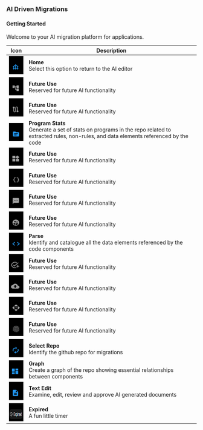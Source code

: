 

### AI Driven Migrations

#### Getting Started

Welcome to your AI migration platform for applications.

| Icon | Description |
|------|-------------|
| <img src="./images/icons/home.png" alt="Icon" width="48" height="48" /> | **Home**<br>Select this option to return to the AI editor |
| <img src="./images/icons/account.png" alt="Icon" width="48" height="48" /> | **Future Use**<br>Reserved for future AI functionality |
| <img src="./images/icons/route.png" alt="Icon" width="48" height="48" /> | **Future Use**<br>Reserved for future AI functionality |
| <img src="./images/icons/analyze.png" alt="Icon" width="48" height="48" /> | **Program Stats**<br>Generate a set of stats on programs in the repo related to extracted rules, non-rules, and data elements referenced by the code |
| <img src="./images/icons/widgets.png" alt="Icon" width="48" height="48" /> | **Future Use**<br>Reserved for future AI functionality |
| <img src="./images/icons/codex.png" alt="Icon" width="48" height="48" /> | **Future Use**<br>Reserved for future AI functionality |
| <img src="./images/icons/chat.png" alt="Icon" width="48" height="48" /> | **Future Use**<br>Reserved for future AI functionality |
| <img src="./images/icons/people.png" alt="Icon" width="48" height="48" /> | **Future Use**<br>Reserved for future AI functionality |
| <img src="./images/icons/code.png" alt="Icon" width="48" height="48" /> | **Parse**<br>Identify and catalogue all the data elements referenced by the code components |
| <img src="./images/icons/verify.png" alt="Icon" width="48" height="48" /> | **Future Use**<br>Reserved for future AI functionality |
| <img src="./images/icons/upload.png" alt="Icon" width="48" height="48" /> | **Future Use**<br>Reserved for future AI functionality |
| <img src="./images/icons/select.png" alt="Icon" width="48" height="48" /> | **Future Use**<br>Reserved for future AI functionality |
| <img src="./images/icons/fingerprint.png" alt="Icon" width="48" height="48" /> | **Future Use**<br>Reserved for future AI functionality |
| <img src="./images/icons/renew.png" alt="Icon" width="48" height="48" /> | **Select Repo**<br>Identify the github repo for migrations |
| <img src="./images/icons/objects.png" alt="Icon" width="48" height="48" /> | **Graph**<br>Create a graph of the repo showing essential relationships between components|
| <img src="./images/icons/file.png" alt="Icon" width="48" height="48" /> | **Text Edit**<br>Examine, edit, review and approve AI generated documents |
| <img src="./images/icons/expired.png" alt="Icon" width="48" height="48" /> | **Expired**<br>A fun little timer |
